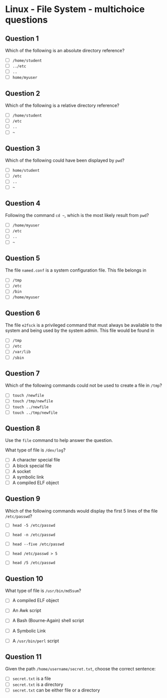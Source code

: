 # Linux - File System - multichoice questions

## Question 1

Which of the following is an absolute directory reference?

- [ ] `/home/student`
- [ ] `../etc`
- [ ] `..`
- [ ] `home/myuser`

## Question 2

Which of the following is a relative directory reference?

- [ ] `/home/student`
- [ ] `/etc`
- [ ] `..`
- [ ] `~`

## Question 3

Which of the following could have been displayed by `pwd`?

- [ ] `home/student`
- [ ] `/etc`
- [ ] `..`
- [ ] `~`

## Question 4

Following the command `cd ~`, which is the most likely result from `pwd`?

- [ ] `/home/myuser`
- [ ] `/etc`
- [ ] `..`
- [ ] `~`

## Question 5

The file `named.conf` is a system configuration file. This file belongs in

- [ ] `/tmp`
- [ ] `/etc`
- [ ] `/bin`
- [ ] `/home/myuser`

## Question 6

The file `e2fsck` is a privileged command that must always be available to the system and being used by the system admin. This file would be found in

- [ ] `/tmp`
- [ ] `/etc`
- [ ] `/var/lib`
- [ ] `/sbin`

## Question 7

Which of the following commands could not be used to create a file in `/tmp`?

- [ ] `touch /newfile`
- [ ] `touch /tmp/newfile`
- [ ] `touch ../newfile`
- [ ] `touch ../tmp/newfile`

## Question 8

Use the `file` command to help answer the question.

What type of file is `/dev/log`?

- [ ] A character special file
- [ ] A block special file
- [ ] A socket
- [ ] A symbolic link
- [ ] A compiled ELF object

## Question 9

Which of the following commands would display the first 5 lines of the file `/etc/passwd`?

- [ ] `head -5 /etc/passwd`
- [ ] `head -n /etc/passwd`
- [ ] `head --five /etc/passwd`
- [ ] `head /etc/passwd > 5`
- [ ] `head /5 /etc/passwd`


## Question 10

What type of file is `/usr/bin/md5sum`?

- [ ] A compiled ELF object
- [ ] An Awk script
- [ ] A Bash (Bourne-Again) shell script
- [ ] A Symbolic Link
- [ ] A `/usr/bin/perl` script


## Question 11

Given the path `/home/username/secret.txt`, choose the correct sentence:

- [ ] `secret.txt` is a file
- [ ] `secret.txt` is a directory
- [ ] `secret.txt` can be either file or a directory
